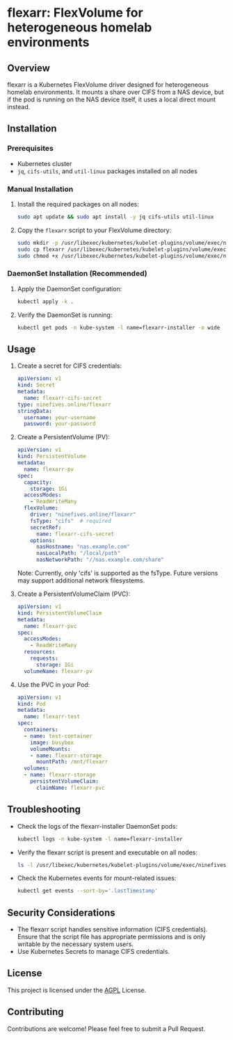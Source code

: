 # flexarr: FlexVolume for heterogeneous homelab environments

## Overview

flexarr is a Kubernetes FlexVolume driver designed for heterogeneous homelab environments. It mounts a share over CIFS from a NAS device, but if the pod is running on the NAS device itself, it uses a local direct mount instead.

## Installation

### Prerequisites

- Kubernetes cluster
- `jq`, `cifs-utils`, and `util-linux` packages installed on all nodes

### Manual Installation

1. Install the required packages on all nodes:
   ```bash
   sudo apt update && sudo apt install -y jq cifs-utils util-linux
   ```

2. Copy the `flexarr` script to your FlexVolume directory:
   ```bash
   sudo mkdir -p /usr/libexec/kubernetes/kubelet-plugins/volume/exec/ninefives.online~flexarr/
   sudo cp flexarr /usr/libexec/kubernetes/kubelet-plugins/volume/exec/ninefives.online~flexarr/
   sudo chmod +x /usr/libexec/kubernetes/kubelet-plugins/volume/exec/ninefives.online~flexarr/flexarr
   ```

### DaemonSet Installation (Recommended)

1. Apply the DaemonSet configuration:
   ```bash
   kubectl apply -k .
   ```

2. Verify the DaemonSet is running:
   ```bash
   kubectl get pods -n kube-system -l name=flexarr-installer -o wide
   ```

## Usage

1. Create a secret for CIFS credentials:
   ```yaml
   apiVersion: v1
   kind: Secret
   metadata:
     name: flexarr-cifs-secret
   type: ninefives.online/flexarr
   stringData:
     username: your-username
     password: your-password
   ```

2. Create a PersistentVolume (PV):
   ```yaml
   apiVersion: v1
   kind: PersistentVolume
   metadata:
     name: flexarr-pv
   spec:
     capacity:
       storage: 1Gi
     accessModes:
       - ReadWriteMany
     flexVolume:
       driver: "ninefives.online/flexarr"
       fsType: "cifs"  # required
       secretRef:
         name: flexarr-cifs-secret
       options:
         nasHostname: "nas.example.com"
         nasLocalPath: "/local/path"
         nasNetworkPath: "//nas.example.com/share"
   ```

   Note: Currently, only 'cifs' is supported as the fsType. Future versions may support additional network filesystems.

3. Create a PersistentVolumeClaim (PVC):
   ```yaml
   apiVersion: v1
   kind: PersistentVolumeClaim
   metadata:
     name: flexarr-pvc
   spec:
     accessModes:
       - ReadWriteMany
     resources:
       requests:
         storage: 1Gi
     volumeName: flexarr-pv
   ```

4. Use the PVC in your Pod:
   ```yaml
   apiVersion: v1
   kind: Pod
   metadata:
     name: flexarr-test
   spec:
     containers:
     - name: test-container
       image: busybox
       volumeMounts:
       - name: flexarr-storage
         mountPath: /mnt/flexarr
     volumes:
     - name: flexarr-storage
       persistentVolumeClaim:
         claimName: flexarr-pvc
   ```

## Troubleshooting

- Check the logs of the flexarr-installer DaemonSet pods:
  ```bash
  kubectl logs -n kube-system -l name=flexarr-installer
  ```
- Verify the flexarr script is present and executable on all nodes:
  ```bash
  ls -l /usr/libexec/kubernetes/kubelet-plugins/volume/exec/ninefives.online~flexarr/flexarr
  ```
- Check the Kubernetes events for mount-related issues:
  ```bash
  kubectl get events --sort-by='.lastTimestamp'
  ```

## Security Considerations

- The flexarr script handles sensitive information (CIFS credentials). Ensure that the script file has appropriate permissions and is only writable by the necessary system users.
- Use Kubernetes Secrets to manage CIFS credentials.

## License

This project is licensed under the [AGPL](https://www.gnu.org/licenses/agpl-3.0.html) License.

## Contributing

Contributions are welcome! Please feel free to submit a Pull Request.
